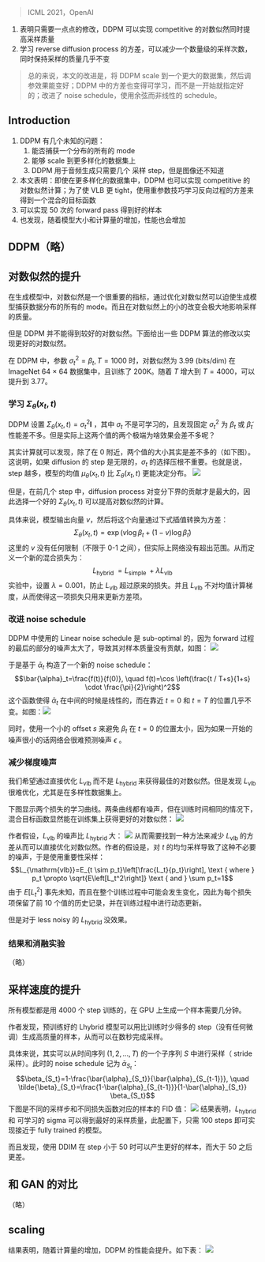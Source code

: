 > ICML 2021，OpenAI

1. 表明只需要一点点的修改，DDPM 可以实现 competitive 的对数似然同时提高采样质量
2. 学习 reverse diffusion process 的方差，可以减少一个数量级的采样次数，同时保持采样的质量几乎不变

> 总的来说，本文的改进是，将 DDPM scale 到一个更大的数据集，然后调参效果能变好；DDPM 中的方差也变得可学习，而不是一开始就指定好的；改进了 noise schedule，使用余弦而非线性的 schedule。

## Introduction

1. DDPM 有几个未知的问题：
	1. 能否捕获一个分布的所有的 mode
	2. 能够 scale 到更多样化的数据集上
	3. DDPM 用于音频生成只需要几个 采样 step，但是图像还不知道
2. 本文表明：即使在更多样化的数据集中，DDPM 也可以实现 competitive 的对数似然计算；为了使 VLB 更 tight，使用重参数技巧学习反向过程的方差来得到一个混合的目标函数
3. 可以实现 50 次的 forward pass 得到好的样本
4. 也发现，随着模型大小和计算量的增加，性能也会增加

## DDPM（略）

## 对数似然的提升

在生成模型中，对数似然是一个很重要的指标，通过优化对数似然可以迫使生成模型捕获数据分布的所有的 mode。而且在对数似然上的小的改变会极大地影响采样的质量。

但是 DDPM 并不能得到较好的对数似然。下面给出一些 DDPM 算法的修改以实现更好的对数似然。

在 DDPM 中，参数 $\sigma_t^2=\beta_{t},T=1000$ 时，对数似然为 3.99 (bits/dim) 在 ImageNet 64 × 64 数据集中，且训练了 200K。随着 $T$ 增大到 $T=4000$，可以提升到 3.77。

### 学习 $\Sigma_\theta(x_t,t)$ 

DDPM 设置 $\Sigma_\theta(x_t,t)=\sigma_t^2\mathbf{I}$ ，其中 $\sigma_t$ 不是可学习的，且发现固定 $\sigma_t^2$ 为 $\beta_t$ 或 $\tilde{\beta}_t$ 性能差不多。但是实际上这两个值的两个极端为啥效果会差不多呢？

其实计算就可以发现，除了在 0 附近，两个值的大小其实是差不多的（如下图）。这说明，如果 diffusion 的 step 是无限的，$\sigma_t$ 的选择压根不重要。也就是说，step 越多，模型的均值 $\mu_\theta\left(x_t, t\right)$ 比 $\Sigma_\theta\left(x_t, t\right)$ 更能决定分布。
![](image/Pasted%20image%2020230817114803.png)

但是，在前几个 step 中，diffusion process 对变分下界的贡献才是最大的，因此选择一个好的 $\Sigma_\theta\left(x_t, t\right)$ 可以提高对数似然的计算。

具体来说，模型输出向量 $v$，然后将这个向量通过下式插值转换为方差：
$$\Sigma_\theta\left(x_t, t\right)=\exp \left(v \log \beta_t+(1-v) \log \tilde{\beta}_t\right)$$
这里的 $v$ 没有任何限制（不限于 0-1 之间），但实际上网络没有超出范围。从而定义一个新的混合损失为：
$$L_{\text {hybrid }}=L_{\text {simple }}+\lambda L_{\mathrm{vlb}}$$
实验中，设置 $\lambda=0.001$，防止 $L_{\mathrm{vlb}}$ 超过原来的损失。并且 $L_{\mathrm{vlb}}$ 不对均值计算梯度，从而使得这一项损失只用来更新方差项。

### 改进 noise schedule

DDPM 中使用的 Linear noise schedule 是 sub-optimal 的，因为 forward 过程的最后的部分的噪声太大了，导致其对样本质量没有贡献，如图：
![](image/Pasted%20image%2020230817195840.png)

于是基于 $\bar{\alpha}_t$ 构造了一个新的 noise schedule：
$$\bar{\alpha}_t=\frac{f(t)}{f(0)}, \quad f(t)=\cos \left(\frac{t / T+s}{1+s} \cdot \frac{\pi}{2}\right)^2$$
这个函数使得 $\bar{\alpha}_t$ 在中间的时候是线性的，而在靠近 $t=0$ 和 $t=T$ 的位置几乎不变。如图：![](image/Pasted%20image%2020230817200431.png)

同时，使用一个小的 offset $s$ 来避免 $\beta_t$ 在 $t=0$ 的位置太小，因为如果一开始的噪声很小的话网络会很难预测噪声 $\epsilon$ 。

### 减少梯度噪声

我们希望通过直接优化 $L_{\text {vlb }}$ 而不是 $L_{\text {hybrid }}$ 来获得最佳的对数似然。但是发现 $L_{\text {vlb }}$ 很难优化，尤其是在多样性数据集上。

下图显示两个损失的学习曲线。两条曲线都有噪声，但在训练时间相同的情况下，混合目标函数显然能在训练集上获得更好的对数似然：
![](image/Pasted%20image%2020230817201237.png)

作者假设，$L_{\text {vlb }}$ 的噪声比 $L_{\text {hybrid }}$ 大：
![](image/Pasted%20image%2020230817201048.png)
从而需要找到一种方法来减少 $L_{\text {vlb }}$ 的方差从而可以直接优化对数似然。作者的假设是，对 $t$ 的均匀采样导致了这种不必要的噪声，于是使用重要性采样：$$L_{\mathrm{vlb}}=E_{t \sim p_t}\left[\frac{L_t}{p_t}\right], \text { where } p_t \propto \sqrt{E\left[L_t^2\right]} \text { and } \sum p_t=1$$
由于 $E\left[L_t^2\right]$ 事先未知，而且在整个训练过程中可能会发生变化，因此为每个损失项保留了前 10 个值的历史记录，并在训练过程中进行动态更新。

但是对于 less noisy 的 $L_{\text {hybrid }}$ 没效果。

### 结果和消融实验
（略）

## 采样速度的提升

所有模型都是用 4000 个 step 训练的，在 GPU 上生成一个样本需要几分钟。

作者发现，预训练好的 Lhybrid 模型可以用比训练时少得多的 step（没有任何微调）生成高质量的样本，从而可以在数秒完成采样。

具体来说，其实可以从时间序列 $(1,2,\dots,T)$ 的一个子序列 $S$ 中进行采样（ stride 采样）。此时的 noise schedule 记为 $\bar{\alpha}_{S_t}$：
$$\beta_{S_t}=1-\frac{\bar{\alpha}_{S_t}}{\bar{\alpha}_{S_{t-1}}}, \quad \tilde{\beta}_{S_t}=\frac{1-\bar{\alpha}_{S_{t-1}}}{1-\bar{\alpha}_{S_t}} \beta_{S_t}$$
下图是不同的采样步和不同损失函数对应的样本的 FID 值：
![](image/Pasted%20image%2020230817203111.png)
结果表明，$L_{\text {hybrid }}$ 和 可学习的 sigma 可以得到最好的采样质量，此配置下，只需 100 steps 即可实现接近于 fully trained 的模型。

而且发现，使用 DDIM 在 step 小于 50 时可以产生更好的样本，而大于 50 之后更差。

## 和 GAN 的对比
（略）

## scaling

结果表明，随着计算量的增加，DDPM 的性能会提升。如下表：
![](image/Pasted%20image%2020230817204024.png)

